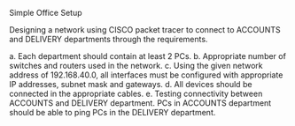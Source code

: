 Simple Office Setup

Designing a network using CISCO packet tracer to connect to ACCOUNTS and DELIVERY departments through the requirements.

a. Each department should contain at least 2 PCs.
b. Appropriate number of switches and routers used in the network.
c. Using the given network address of 192.168.40.0, all interfaces must be configured with appropriate IP addresses, subnet mask and gateways.
d. All devices should be connected in the appropriate cables.
e. Testing connectivity between ACCOUNTS and DELIVERY department. PCs in ACCOUNTS department should be able to ping PCs in the DELIVERY department.

  
